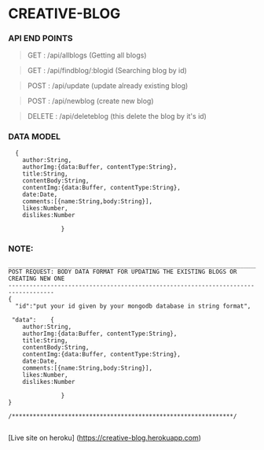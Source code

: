 # CREATIVE-BLOG

### API END POINTS

> GET :  /api/allblogs  (Getting all blogs)

> GET :  /api/findblog/:blogid  (Searching blog by id)

> POST : /api/update (update already existing blog)

> POST : /api/newblog (create new blog)

> DELETE : /api/deleteblog (this delete the blog by it's id)


### DATA MODEL
```   
  {
    author:String,
    authorImg:{data:Buffer, contentType:String},
    title:String,
    contentBody:String,
    contentImg:{data:Buffer, contentType:String},
    date:Date,
    comments:[{name:String,body:String}],
    likes:Number,
    dislikes:Number

               }   

```




### NOTE: 

```
__________________________________________________________________________________
POST REQUEST: BODY DATA FORMAT FOR UPDATING THE EXISTING BLOGS OR CREATING NEW ONE
-----------------------------------------------------------------------------------            
{
  "id":"put your id given by your mongodb database in string format",

 "data":    {
    author:String,
    authorImg:{data:Buffer, contentType:String},
    title:String,
    contentBody:String,
    contentImg:{data:Buffer, contentType:String},
    date:Date,
    comments:[{name:String,body:String}],
    likes:Number,
    dislikes:Number

               }    
}

/***************************************************************/


```
[Live site on heroku] (https://creative-blog.herokuapp.com)
